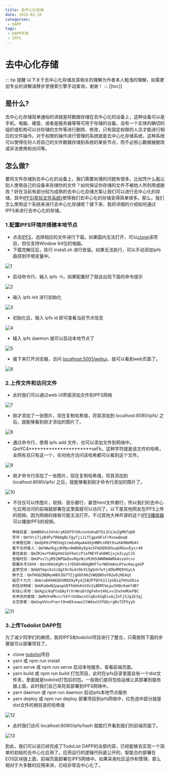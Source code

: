 ```yaml
---
title: 去中心化存储
date: 2019-02-10
categories:
 - DAPP
tags:
 - DAPP开发
 - IPFS
---
```

# 去中心化存储
::: tip 提醒
以下关于去中心化存储及其相关的理解为作者本人粗浅的理解，如需更加专业的讲解请移步至搜索引擎手动查询，谢谢！
:::
[[toc]]

## 是什么?
去中心化存储简单通俗的讲就是将数据存储在去中心化的设备上，这种设备可以是手机、电脑、硬盘、或者是服务器等等可用于存储的设备。没有一个实体的确切的组织或机构可以对存储的文件等进行删除、修改，只有固定权限的人员才能进行相应的文件操作。对于权限的操作进行管理的系统就是去中心化存储系统，这种系统可以使得任何人将自己的文件数据存储到系统的某些节点，而不必担心数据被删改或非法使用和访问等。

## 怎么做?
要将文件存储到去中心化的设备上，我们需要处理的问题有很多。比如凭什么能让别人使用自己的设备来存储你的文件？如何保证你存储的文件不被他人所利用或删改？好在当前有部分较为成熟的去中心化存储方案让我们可以进行去中心化的存储，其中[IPFS(星际文件系统)](https://baike.baidu.com/item/%E6%98%9F%E9%99%85%E6%96%87%E4%BB%B6%E7%B3%BB%E7%BB%9F/22695381)使得我们去中心化的存储变得简单很多。那么，我们怎么使用这个系统来进行去中心化存储呢？接下来，我将详细的介绍如何通过IPFS来进行去中心化的存储。

### 1.配置IPFS环境并搭建本地节点
 * 点击[IPFS](https://dist.ipfs.io/#go-ipfs)，选择相应的文件进行下载。如果国内无法打开，可以[clone](https://github.com/xiangzhengfeng/ipfs-package)该项目，但仅支持Window 64位的电脑。
 * 下载完解压后，执行 install.sh 进行安装。如果无法执行，可以手动添加ipfs路径到环境变量中。

 ![1](./images/1.jpg)
 * 启动命令行，输入 ipfs -h，如果配置好了就会出现下面的命令提示

 ![2](./images/2.jpg)
 * 输入 ipfs init 进行初始化

 ![3](./images/3.jpg)
 * 初始化后，输入 ipfs id 即可查看当前节点信息

 ![4](./images/4.jpg)
 * 输入 ipfs daemon 就可以启动本地节点了

 ![5](./images/5.jpg)
 * 接下来打开浏览器，访问 [localhost:5001/webui](localhost:5001/webui)，就可以看到web页面了。

 ![6](./images/6.jpg)

### 2.上传文件和访问文件
 * 此时我们可以通过web UI界面添加文件到IPFS网络

 ![7](./images/7.jpg)
 * 刚才添加了一张图片，现在复制哈希值，将其添加到 localhost:8080/ipfs/ 之后，就能够看到刚才添加的图片了。

 ![8](./images/8.jpg)
 * 通过命令行，使用 ipfs add 文件，也可以添加文件到网络中。QmYC4**********************seFk，这种字符就是该文件的哈希，全网有且只有这一个，任何地方访问该哈希都可以看到这个文件。

 ![9](./images/9.jpg)
 * 刚才命令行添加了一张图片，现在复制哈希值，将其添加到 localhost:8080/ipfs/ 之后，就能够看到刚才命令行添加的图片了。

 ![10](./images/10.jpg)
 * 不仅仅可以传图片，视频、音乐都行，甚至html文件都行，所以我们的去中心化应用访问的前端就部署在这里面就可以访问了。以下是其他网友在IPFS上传的视频。因为网络的缘故可能无法打开。不过其他大神开源的这个[IPFS播放器](http://www.ipfs.guide/v/QmYVri7jyBdPyfR8AgBLTgyTjiJifCgpeHFiFrKxowQeq8)可以播放IPFS的视频。
 ```
    神秘巨星：QmWBbKvLhVnkryKG6F5YdkcnoVahwD7Qi3CeJeZgM6Tq68
    芳华：QmYVri7jyBdPyfR8AgBLTgyTjiJifCgpeHFiFrKxowQeq8
    大佛普拉斯：QmdpR9iP9EhUg1rmduHqwA4ddyHNMcsR8t9saXA9BmMU4t
    看不见的客人：QmYWwXkgjdhMps9mB6DyEp4zSFmDQ9U6SuqGRGovEycr49
    勇往直前：QmZRJevYhADpXmCGGF6eCcP1afNEYFahDW5jxje3iyyCJS
    至暗时刻：QmUPvs7iyM5ZWPQwDovRqvNzxMJHSUWNRWAWRkAsseVcvs
    银翼杀手2049：QmcUHdzKgRrcJrD5Ah46HgBHF7urWDhmAnLKYwcHaLgeGP
    盗梦空间：QmQATmpxXvSiQgt9c9idz9k3S3gQnh7wYj4DbdMQ9VGyLh
    狮子王：QmfHGQZNQNymHDC6b7TZjgGbh962VWQQN5oV92w9jHE4qt
    祖宗十九代：QmbrwEH4AEQhUN929yPy4j5B2PfQYk3JJyG8iq7HVoXbia
    疯狂动物城：QmUKaQwN2ppapUEFhbHsKoVXn2yBRM7mLpu5HQv9am7dB7
    彩绘心天地：QmXg1c6qPtoQAyfrXrWnuDrUgFehnt4kLvv1hxheMUeFBC
    肖申克的救赎：QmRUYeMkvirV4frGX8wcntCq6x5GqDixAjZnFj5Jg1E3qj
    太空旅客：QmdxpUVnvFnert9nmEkzwwz2tWdavU3fUQzrgBsTZP5yyG
```
 ![11](./images/11.jpg)

### 3.上传Todolist DAPP包
为了减少同学们的麻烦，我将IPFS和todolist项目进行了整合，只需按照下面的步骤就可以部署项目了。
* clone [todolist](https://github.com/xiangzhengfeng/todolist/tree/master/vue_js_vuex_eos_ipfs)项目
* yarn 或 npm run install
* yarn serve 或 npm run serve 启动本地服务，查看前端页面。
* yarn build 或 npm run build 打包项目，此时在ipfs目录里面会有一个dist文件夹，里面就是todolist打包后的包。一般我们是将包给运维让其部署到服务器上面，此时我们自己来将其部署到IPFS网络中。
* yarn daemon 或 npm run daemon 启动ipfs本地节点服务
* yarn deploy 或 npm run deploy 部署项目到ipfs网络中，红色选中部分就是dist文件的根目录的哈希值

![12](./images/12.jpg)
 * 此时我们访问 localhost:8080/ipfs/hash 就能打开看到我们的前端页面了。

![13](./images/13.jpg)

到此，我们可以说已经完成了TodoList DAPP的全部内容，已经能够去实现一个简单的初级的去中心化应用了。应用运行的逻辑代码是公开的，智能合约部署在EOS区块链上面，前端页面部署在IPFS网络中。如果采用社区运作和管理，那么相对于大多数的应用来讲，已经非常去中心化了。